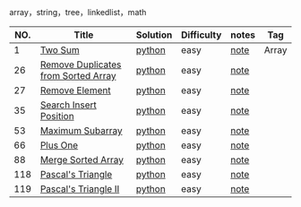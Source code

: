 array，string，tree，linkedlist，math


|NO. |Title |Solution |Difficulty|notes|Tag|
|---|---|---|---|---|---|
|1| [Two Sum](https://leetcode.com/problems/two-sum/description/)|[python](https://github.com/ZimingY/personal-learning/blob/master/leetcode/problem/1%20two%20sum/solution.py) |easy |[note](https://github.com/ZimingY/personal-learning/blob/master/leetcode/problem/1%20two%20sum/notes.md)|Array|
|26|[Remove Duplicates from Sorted Array](https://leetcode.com/problems/remove-duplicates-from-sorted-array/description/)|[python](https://github.com/ZimingY/personal-learning/blob/master/leetcode/problem/26%20Remove%20Duplicates%20from%20Sorted%20Array/solution.py)|easy|[note](https://github.com/ZimingY/personal-learning/blob/master/leetcode/problem/26%20Remove%20Duplicates%20from%20Sorted%20Array/notes.md)|
|27|[Remove Element](https://leetcode.com/problems/remove-element/description/)|[python](https://github.com/ZimingY/personal-learning/blob/master/leetcode/problem/27%20Remove%20Element/solution.py)|easy|[note](https://github.com/ZimingY/personal-learning/blob/master/leetcode/problem/27%20Remove%20Element/note.md)||
|35|[Search Insert Position](https://leetcode.com/problems/search-insert-position/)|[python](https://github.com/ZimingY/personal-learning/blob/master/leetcode/problem/35%20Search%20Insert%20Position/solution.py)|easy|[note](https://github.com/ZimingY/personal-learning/blob/master/leetcode/problem/35%20Search%20Insert%20Position/notes.md)||
|53|[Maximum Subarray](https://leetcode.com/problems/maximum-subarray/description/)|[python](https://github.com/ZimingY/personal-learning/blob/master/leetcode/problem/53%20Maximum%20Subarray/solution.py)|easy|[note](https://github.com/ZimingY/personal-learning/blob/master/leetcode/problem/53%20Maximum%20Subarray/note.md)||
|66|[Plus One](https://leetcode.com/problems/plus-one)|[python](https://github.com/ZimingY/personal-learning/blob/master/leetcode/problem/66/sol.py)|easy|[note](https://github.com/ZimingY/personal-learning/blob/master/leetcode/problem/66/note)|
|88|[Merge Sorted Array](https://leetcode.com/problems/merge-sorted-array)|[python](https://github.com/ZimingY/personal-learning/blob/master/leetcode/problem/88/sol.py)|easy|[note](https://github.com/ZimingY/personal-learning/blob/master/leetcode/problem/88/note)|
|118|[Pascal's Triangle](https://leetcode.com/problems/pascals-triangle)|[python](https://github.com/ZimingY/personal-learning/blob/master/leetcode/problem/118/sol.py)|easy|[note](https://github.com/ZimingY/personal-learning/blob/master/leetcode/problem/118/note.md)|
|119|[Pascal's Triangle II](https://leetcode.com/problems/pascals-triangle-ii)|[python](https://github.com/ZimingY/personal-learning/blob/master/leetcode/problem/119/sol.py)|easy|[note]()|
